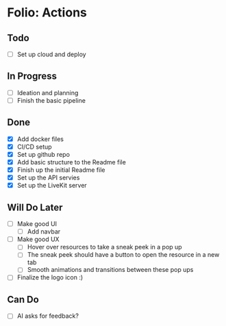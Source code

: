 # Folio: Actions

## Todo

- [ ] Set up cloud and deploy

## In Progress

- [ ] Ideation and planning
- [ ] Finish the basic pipeline

## Done

- [x] Add docker files
- [x] CI/CD setup
- [x] Set up github repo
- [x] Add basic structure to the Readme file
- [x] Finish up the initial Readme file
- [x] Set up the API servies
- [x] Set up the LiveKit server

## Will Do Later

- [ ] Make good UI
  - [ ] Add navbar
- [ ] Make good UX
  - [ ] Hover over resources to take a sneak peek in a pop up
  - [ ] The sneak peek should have a button to open the resource in a new tab
  - [ ] Smooth animations and transitions between these pop ups
- [ ] Finalize the logo icon :)

## Can Do

- [ ] AI asks for feedback?
